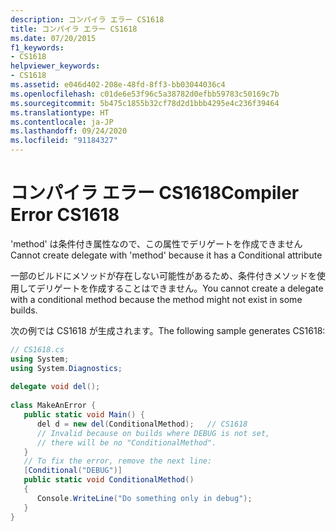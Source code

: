 ```yaml
---
description: コンパイラ エラー CS1618
title: コンパイラ エラー CS1618
ms.date: 07/20/2015
f1_keywords:
- CS1618
helpviewer_keywords:
- CS1618
ms.assetid: e046d402-208e-48fd-8ff3-bb03044036c4
ms.openlocfilehash: c01de6e53f96c5a38782d0efbb59783c50169c7b
ms.sourcegitcommit: 5b475c1855b32cf78d2d1bbb4295e4c236f39464
ms.translationtype: HT
ms.contentlocale: ja-JP
ms.lasthandoff: 09/24/2020
ms.locfileid: "91184327"
---
```

# <a name="compiler-error-cs1618"></a><span data-ttu-id="bbbc5-103">コンパイラ エラー CS1618</span><span class="sxs-lookup"><span data-stu-id="bbbc5-103">Compiler Error CS1618</span></span>

<span data-ttu-id="bbbc5-104">'method' は条件付き属性なので、この属性でデリゲートを作成できません</span><span class="sxs-lookup"><span data-stu-id="bbbc5-104">Cannot create delegate with 'method' because it has a Conditional attribute</span></span>  
  
 <span data-ttu-id="bbbc5-105">一部のビルドにメソッドが存在しない可能性があるため、条件付きメソッドを使用してデリゲートを作成することはできません。</span><span class="sxs-lookup"><span data-stu-id="bbbc5-105">You cannot create a delegate with a conditional method because the method might not exist in some builds.</span></span>  
  
 <span data-ttu-id="bbbc5-106">次の例では CS1618 が生成されます。</span><span class="sxs-lookup"><span data-stu-id="bbbc5-106">The following sample generates CS1618:</span></span>  
  
```csharp  
// CS1618.cs  
using System;  
using System.Diagnostics;  
  
delegate void del();  
  
class MakeAnError {  
   public static void Main() {  
      del d = new del(ConditionalMethod);   // CS1618  
      // Invalid because on builds where DEBUG is not set,
      // there will be no "ConditionalMethod".  
   }  
   // To fix the error, remove the next line:  
   [Conditional("DEBUG")]  
   public static void ConditionalMethod()
   {  
      Console.WriteLine("Do something only in debug");  
   }  
}  
```
